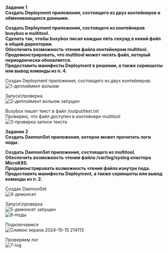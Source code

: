 **Задание 1** <br>
**Создать Deployment приложения, состоящего из двух контейнеров и обменивающихся данными.** <br>

**Создать Deployment приложения, состоящего из контейнеров busybox и multitool.** <br>
**Сделать так, чтобы busybox писал каждые пять секунд в некий файл в общей директории.** <br>
**Обеспечить возможность чтения файла контейнером multitool.** <br>
**Продемонстрировать, что multitool может читать файл, который периодоически обновляется.** <br>
**Предоставить манифесты Deployment в решении, а также скриншоты или вывод команды из п. 4.** <br>

Создан Deployment приложения, состоящего из двух контейнеров: <br>
![1-деплоймент вольюм](https://github.com/user-attachments/assets/21ca3c66-22d7-4355-9dc8-16b3a27144ff) <br>

Запуск\проверка<br>
![2-деплоймент вольюм запущен](https://github.com/user-attachments/assets/b6ab1197-881c-442f-be6e-36d22bec1ed7) <br>

Busybox пишет текст в файл /output/text.txt <br>
Проверяю, что файл доступен в контейнере multitool <br>
![3-проверка записи текста](https://github.com/user-attachments/assets/2413998b-234d-4fa9-a43d-0913ad00fc25) <br>

**Задание 2** <br>
**Создать DaemonSet приложения, которое может прочитать логи ноды.** <br>

**Создать DaemonSet приложения, состоящего из multitool.** <br>
**Обеспечить возможность чтения файла /var/log/syslog кластера MicroK8S.** <br>
**Продемонстрировать возможность чтения файла изнутри пода.** <br>
**Предоставить манифесты Deployment, а также скриншоты или вывод команды из п. 2.** <br>

Создан DaemonSet <br>
![4-демонсет](https://github.com/user-attachments/assets/983e937e-e061-4f0f-b98d-1c7e029d24b3) <br>

Запуск\проверка <br>
![5-демонсет запущен](https://github.com/user-attachments/assets/f561afdc-063d-43c8-b92d-3b96b8a2c01a) <br>
![6-поды](https://github.com/user-attachments/assets/2441ede3-7d9d-405b-addd-0ac95abb4384) <br>

Подключаемся <br>
![Снимок экрана 2024-10-15 214113](https://github.com/user-attachments/assets/365a54b4-74e2-4126-96d2-15179a8ee249) <br>

Проверяем лог <br>
![7-log](https://github.com/user-attachments/assets/830a96b7-f557-4e2e-a87d-66a15c0051b6) <br>





